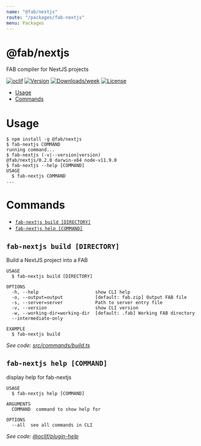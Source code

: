 ```yaml
---
name: "@fab/nextjs"
route: "/packages/fab-nextjs"
menu: Packages
---
```


@fab/nextjs
===========

FAB compiler for NextJS projects

[![oclif](https://img.shields.io/badge/cli-oclif-brightgreen.svg)](https://oclif.io)
[![Version](https://img.shields.io/npm/v/@fab/nextjs.svg)](https://npmjs.org/package/@fab/nextjs)
[![Downloads/week](https://img.shields.io/npm/dw/@fab/nextjs.svg)](https://npmjs.org/package/@fab/nextjs)
[![License](https://img.shields.io/npm/l/@fab/nextjs.svg)](https://github.com/fab-spec/fab/blob/master/package.json)

<!-- toc -->
* [Usage](#usage)
* [Commands](#commands)
<!-- tocstop -->
# Usage
<!-- usage -->
```sh-session
$ npm install -g @fab/nextjs
$ fab-nextjs COMMAND
running command...
$ fab-nextjs (-v|--version|version)
@fab/nextjs/0.2.0 darwin-x64 node-v11.9.0
$ fab-nextjs --help [COMMAND]
USAGE
  $ fab-nextjs COMMAND
...
```
<!-- usagestop -->
# Commands
<!-- commands -->
* [`fab-nextjs build [DIRECTORY]`](#fab-nextjs-build-directory)
* [`fab-nextjs help [COMMAND]`](#fab-nextjs-help-command)

## `fab-nextjs build [DIRECTORY]`

Build a NextJS project into a FAB

```
USAGE
  $ fab-nextjs build [DIRECTORY]

OPTIONS
  -h, --help                     show CLI help
  -o, --output=output            [default: fab.zip] Output FAB file
  -s, --server=server            Path to server entry file
  -v, --version                  show CLI version
  -w, --working-dir=working-dir  [default: .fab] Working FAB directory
  --intermediate-only

EXAMPLE
  $ fab-nextjs build
```

_See code: [src/commands/build.ts](https://github.com/fab-spec/fab/blob/v0.2.0/src/commands/build.ts)_

## `fab-nextjs help [COMMAND]`

display help for fab-nextjs

```
USAGE
  $ fab-nextjs help [COMMAND]

ARGUMENTS
  COMMAND  command to show help for

OPTIONS
  --all  see all commands in CLI
```

_See code: [@oclif/plugin-help](https://github.com/oclif/plugin-help/blob/v2.1.6/src/commands/help.ts)_
<!-- commandsstop -->
